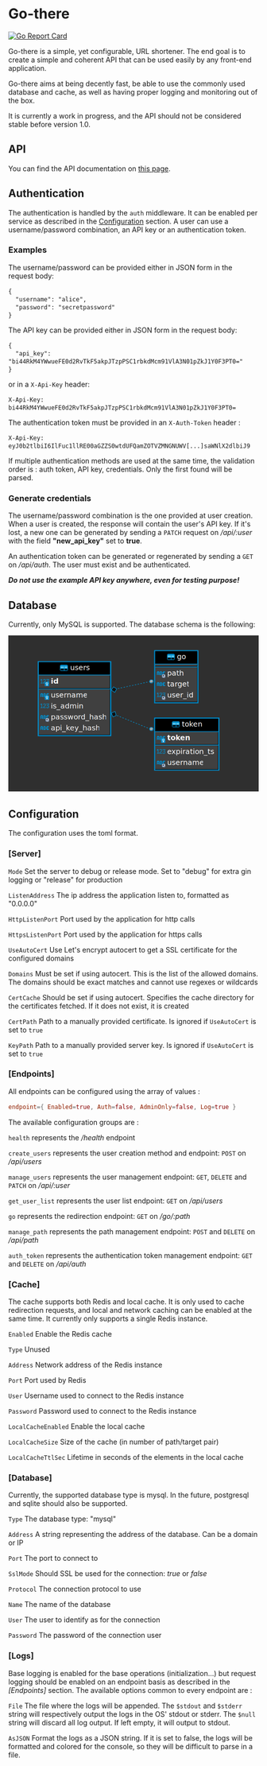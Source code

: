 # Go-there

[![Go Report Card](https://goreportcard.com/badge/github.com/Fraise/go-there)](https://goreportcard.com/report/github.com/Fraise/go-there)

Go-there is a simple, yet configurable, URL shortener. The end goal is to create a simple and coherent API that can be
used easily by any front-end application.

Go-there aims at being decently fast, be able to use the commonly used database and cache, as well as having proper
logging and monitoring out of the box.

It is currently a work in progress, and the API should not be considered stable before version 1.0.

## API

You can find the API documentation on [this page](https://fraise.github.io/go-there/).

## Authentication

The authentication is handled by the `auth` middleware. It can be enabled per service as described in the 
[Configuration](#Configuration) section. A user can use a username/password combination, an API key or an authentication
token.

### Examples

The username/password can be provided either in JSON form in the request body:

```http request
{
  "username": "alice",
  "password": "secretpassword"
}
```

The API key can be provided either in JSON form in the request body:

```http request
{
  "api_key": "bi44RkM4YWwueFE0d2RvTkF5akpJTzpPSC1rbkdMcm91VlA3N01pZkJ1Y0F3PT0="
}
```

or in a `X-Api-Key` header:

```http request
X-Api-Key: bi44RkM4YWwueFE0d2RvTkF5akpJTzpPSC1rbkdMcm91VlA3N01pZkJ1Y0F3PT0=
```

The authentication token must be provided in an `X-Auth-Token` header :

```http request
X-Api-Key: eyJ0b2tlbiI6IlFuc1llRE00aGZZS0wtdUFQamZOTVZMNGNUWV[...]saWNlX2dlbiJ9
```

If multiple authentication methods are used at the same time, the validation order is : auth token, API key,
credentials. Only the first found will be parsed.


### Generate credentials

The username/password combination is the one provided at user creation. When a user is created, the response will
contain the user's API key. If it's lost, a new one can be generated by sending a `PATCH` request on */api/:user* with
the field **"new_api_key"** set to **true**.

An authentication token can be generated or regenerated by sending a `GET` on */api/auth*. The user must exist and be
authenticated.

***Do not use the example API key anywhere, even for testing purpose!***

## Database

Currently, only MySQL is supported. The database schema is the following:

![Database schema](.images/db-schema.png)


## Configuration

The configuration uses the toml format.

### [Server]

`Mode` Set the server to debug or release mode. Set to "debug" for extra gin logging or "release" for production

`ListenAddress` The ip address the application listen to, formatted as "0.0.0.0"

`HttpListenPort` Port used by the application for http calls

`HttpsListenPort` Port used by the application for https calls

`UseAutoCert` Use Let's encrypt autocert to get a SSL certificate for the configured domains

`Domains` Must be set if using autocert. This is the list of the allowed domains. The domains should be exact matches 
and cannot use regexes or wildcards

`CertCache` Should be set if using autocert. Specifies the cache directory for the certificates fetched. If it does not 
exist, it is created

`CertPath` Path to a manually provided certificate. Is ignored if `UseAutoCert` is set to `true`

`KeyPath` Path to a manually provided server key. Is ignored if `UseAutoCert` is set to `true`

### [Endpoints]

All endpoints can be configured using the array of values :

```toml
endpoint={ Enabled=true, Auth=false, AdminOnly=false, Log=true }
```

The available configuration groups are :

`health` represents the */health* endpoint

`create_users` represents the user creation method and endpoint: `POST` on */api/users*

`manage_users` represents the user management endpoint: `GET`, `DELETE` and `PATCH` on */api/:user*

`get_user_list` represents the user list endpoint: `GET` on */api/users*

`go` represents the redirection endpoint: `GET` on */go/:path*

`manage_path` represents the path management endpoint: `POST` and `DELETE` on */api/path*

`auth_token` represents the authentication token management endpoint: `GET` and `DELETE` on */api/auth*

### [Cache]

The cache supports both Redis and local cache. It is only used to cache redirection requests, and local and network
caching can be enabled at the same time. It currently only supports a single Redis instance.

`Enabled` Enable the Redis cache

`Type` Unused

`Address` Network address of the Redis instance

`Port` Port used by Redis

`User` Username used to connect to the Redis instance

`Password` Password used to connect to the Redis instance

`LocalCacheEnabled` Enable the local cache

`LocalCacheSize` Size of the cache (in number of path/target pair)

`LocalCacheTtlSec` Lifetime in seconds of the elements in the local cache

### [Database]

Currently, the supported database type is mysql. In the future, postgresql and sqlite should also be supported.

`Type` The database type: "mysql"

`Address` A string representing the address of the database. Can be a domain or IP

`Port` The port to connect to

`SslMode` Should SSL be used for the connection: *true* or *false*

`Protocol` The connection protocol to use

`Name` The name of the database

`User` The user to identify as for the connection

`Password` The password of the connection user

### [Logs]

Base logging is enabled for the base operations (initialization...) but request logging should be enabled on an endpoint
basis as described in the *[Endpoints]* section. The available options common to every endpoint are :

`File` The file where the logs will be appended. The `$stdout` and `$stderr` string will respectively output the logs in
the OS' stdout or stderr. The `$null` string will discard all log output. If left empty, it will output to stdout.

`AsJSON` Format the logs as a JSON string. If it is set to false, the logs will be formatted and colored for the 
console, so they will be difficult to parse in a file.
